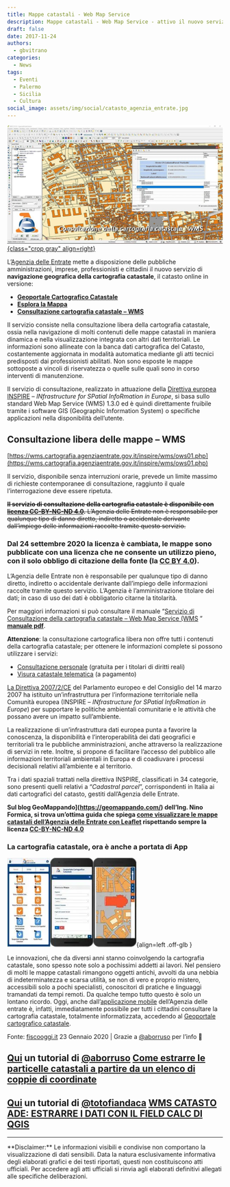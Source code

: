 ```yaml
---
title: Mappe catastali - Web Map Service
description: Mappe catastali - Web Map Service - attivo il nuovo servizio di navigazione geografica
draft: false
date: 2017-11-24
authors:
  - gbvitrano
categories:
  - News
tags:
  - Eventi
  - Palermo
  - Sicilia
  - Cultura
social_image: assets/img/social/catasto_agenzia_entrate.jpg  
--- 
```

<style>
.md-typeset code { background-color: #fff0;}  
.md-typeset pre>code { background-color: #fff0;}  
</style>
[![age](catasto_agenzia_entrate.webp "Mappe catastali: Web Map Service - attivo il nuovo servizio di navigazione geografica" ){class="crop gray" align=right}](index.md)

L’[Agenzia delle Entrate](http://www.agenziaentrate.gov.it/wps/content/Nsilib/Nsi/Home/Servizi+online/serv_terr/senza_reg/Consultazione+della+cartografia+catastale+WMS/) mette a disposizione delle pubbliche amministrazioni, imprese, professionisti e cittadini il nuovo servizio di **navigazione geografica della cartografia catastale**, il catasto online in versione:

* **[Geoportale Cartografico Catastale](https://geoportale.cartografia.agenziaentrate.gov.it/age-inspire/srv/ita/catalog.search#/home?pg=)**
* **[Esplora la Mappa](https://geoportale.cartografia.agenziaentrate.gov.it/age-inspire/srv/ita/catalog.search#/home?pg=homegeopoimap)**
* **[Consultazione cartografia catastale – WMS](https://www.agenziaentrate.gov.it/wps/content/nsilib/nsi/schede/fabbricatiterreni/consultazione+cartografia+catastale/servizio+consultazione+cartografia)** 
<!-- more -->
Il servizio consiste nella consultazione libera della cartografia catastale, ossia nella navigazione di molti contenuti delle mappe catastali in maniera dinamica e nella visualizzazione integrata con altri dati territoriali.
Le informazioni sono allineate con la banca dati cartografica del Catasto, costantemente aggiornata in modalità automatica mediante gli atti tecnici predisposti dai professionisti abilitati. Non sono esposte le mappe sottoposte a vincoli di riservatezza o quelle sulle quali sono in corso interventi di manutenzione.

Il servizio di consultazione, realizzato in attuazione della [Direttiva europea INSPIRE](http://www.pcn.minambiente.it/mattm/inspire-normativa-di-riferimento/) – _INfrastructure for SPatial InfoRmation in Europe_, si basa sullo standard Web Map Service (WMS) 1.3.0 ed è quindi direttamente fruibile tramite i software GIS (Geographic Information System) o specifiche applicazioni nella disponibilità dell’utente.

## Consultazione libera delle mappe – WMS
[https://wms.cartografia.agenziaentrate.gov.it/inspire/wms/ows01.php](https://wms.cartografia.agenziaentrate.gov.it/inspire/wms/ows01.php)

Il servizio, disponibile senza interruzioni orarie, prevede un limite massimo di richieste contemporanee di consultazione, raggiunto il quale l’interrogazione deve essere ripetuta.

~~**Il servizio di consultazione della cartografia catastale è disponibile con [licenza CC-BY-NC-ND 4.0](https://creativecommons.org/licenses/by-nc-nd/4.0/deed.it).** L’Agenzia delle Entrate non è responsabile per qualunque tipo di danno diretto, indiretto o accidentale derivante dall’impiego delle informazioni raccolte tramite questo servizio.~~

### Dal 24 settembre 2020 la licenza è cambiata, le mappe sono pubblicate con una **licenza** che ne **consente** un **utilizzo pieno**, con il solo obbligo di citazione della fonte (la **[CC BY 4.0](https://creativecommons.org/licenses/by/4.0/deed.it)**).
L’Agenzia delle Entrate non è responsabile per qualunque tipo di danno diretto, indiretto o accidentale derivante dall’impiego delle informazioni raccolte tramite questo servizio. L’Agenzia è l’amministrazione titolare dei dati; in caso di uso dei dati è obbligatorio citarne la titolarità.

Per maggiori informazioni si può consultare il manuale “[Servizio di Consultazione della cartografia catastale – Web Map Service (WMS](https://www.agenziaentrate.gov.it/wps/content/Nsilib/Nsi/Schede/FabbricatiTerreni/Consultazione+cartografia+catastale/Servizio+Consultazione+cartografia/?page=schedefabbricatieterreni) ” **[manuale pdf](https://www.agenziaentrate.gov.it/wps/file/Nsilib/Nsi/Schede/FabbricatiTerreni/Consultazione+cartografia+catastale/Servizio+Consultazione+cartografia/Manuale+consultazione+cartografia/Documentazione+descrittiva+del+servizio+di+consultazione+della+cartografia+catastale+20180611.pdf)**.

**Attenzione**: la consultazione cartografica libera non offre tutti i contenuti della cartografia catastale; per ottenere le informazioni complete si possono utilizzare i servizi:


* [Consultazione personale](https://www.agenziaentrate.gov.it/wps/content/nsilib/nsi/schede/fabbricatiterreni/consultazione+personale/consultazione+personale+online) (gratuita per i titolari di diritti reali)
* [Visura catastale telematica](https://www.agenziaentrate.gov.it/wps/content/nsilib/nsi/schede/fabbricatiterreni/visura+catastale/visura+catastale+online) (a pagamento)

[La Direttiva 2007/2/CE](http://eur-lex.europa.eu/legal-content/IT/TXT/PDF/?uri=CELEX:32007L0002&from=IT) del Parlamento europeo e del Consiglio del 14 marzo 2007 ha istituito un’infrastruttura per l’informazione territoriale nella Comunità europea (INSPIRE – _INfrastructure for SPatial InfoRmation in Europe_) per supportare le politiche ambientali comunitarie e le attività che possano avere un impatto sull’ambiente.

La realizzazione di un’infrastruttura dati europea punta a favorire la conoscenza, la disponibilità e l’interoperabilità dei dati geografici e territoriali tra le pubbliche amministrazioni, anche attraverso la realizzazione di servizi in rete. Inoltre, si propone di facilitare l’accesso del pubblico alle informazioni territoriali ambientali in Europa e di coadiuvare i processi decisionali relativi all’ambiente e al territorio.

Tra i dati spaziali trattati nella direttiva INSPIRE, classificati in 34 categorie, sono presenti quelli relativi a “_Cadastral parcel_”, corrispondenti in Italia ai dati cartografici del catasto, gestiti dall’Agenzia delle Entrate.

**Sul blog GeoMappando](https://geomappando.com/) dell’Ing. Nino Formica, si trova un’ottima guida che spiega [come visualizzare le mappe catastali dell’Agenzia delle Entrate con Leaflet](https://geomappando.com/2018/12/26/come-visualizzare-le-mappe-catastali-dellade-con-leaflet/) rispettando sempre la licenza [CC-BY-NC-ND 4.0](https://creativecommons.org/licenses/by-nc-nd/4.0/deed.it)**

### La cartografia catastale, ora è anche a portata di App

![agea-web](app-delle-Entrate.webp "Agenzia delle Entrate - WEB"){align=left .off-glb }

Le innovazioni, che da diversi anni stanno coinvolgendo la cartografia catastale, sono spesso note solo a pochissimi addetti ai lavori. Nel pensiero di molti le mappe catastali rimangono oggetti antichi, avvolti da una nebbia di indeterminatezza e scarsa utilità, se non di vero e proprio mistero, accessibili solo a pochi specialisti, conoscitori di pratiche e linguaggi tramandati da tempi remoti.
Da qualche tempo tutto questo è solo un lontano ricordo. Oggi, anche dall’[applicazione mobile](https://www.agenziaentrate.gov.it/portale/web/guest/l-app-dell-agenzia) dell’Agenzia delle entrate è, infatti, immediatamente possibile per tutti i cittadini consultare la cartografia catastale, totalmente informatizzata, accedendo al [Geoportale cartografico catastale](https://www.agenziaentrate.gov.it/portale/web/guest/schede/fabbricatiterreni/consultazione-cartografia-catastale/geoportale-cartografico-catastale).<br>


Fonte: [fiscooggi.it](https://www.fiscooggi.it/rubrica/dal-catasto/articolo/cartografia-catastale-ora-e-anche-portata-app) 23 Gennaio 2020 | Grazie a [@aborruso](https://twitter.com/aborruso) per l’info 🙂

## [Qui](https://medium.com/tantotanto/le-mappa-castali-diventano-finalmente-utilizzabili-821db2f84533) un tutorial di [@aborruso](https://twitter.com/aborruso) [Come estrarre le particelle catastali a partire da un elenco di coppie di coordinate](https://medium.com/tantotanto/le-mappa-castali-diventano-finalmente-utilizzabili-821db2f84533)

## [Qui](https://pigrecoinfinito.com/2020/10/04/wms-catasto-ade-estrarre-i-dati-con-il-field-calc-di-qgis/) un tutorial di [@totofiandaca](https://twitter.com/totofiandaca) [WMS CATASTO ADE: ESTRARRE I DATI CON IL FIELD CALC DI QGIS](https://pigrecoinfinito.com/2020/10/04/wms-catasto-ade-estrarre-i-dati-con-il-field-calc-di-qgis/)

<hr>
**Disclaimer:** Le informazioni visibili e condivise non comportano la visualizzazione di dati sensibili. Data la natura esclusivamente informativa degli elaborati grafici e dei testi riportati, questi non costituiscono atti ufficiali. Per accedere agli atti ufficiali si rinvia agli elaborati definitivi allegati alle specifiche deliberazioni.